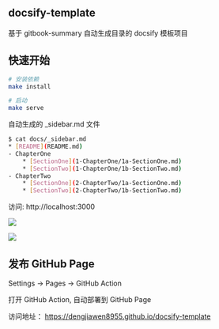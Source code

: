 ## docsify-template

基于 gitbook-summary 自动生成目录的 docsify 模板项目

## 快速开始


```bash
# 安装依赖
make install

# 启动
make serve
```

自动生成的 _sidebar.md 文件

```bash
$ cat docs/_sidebar.md 
* [README](README.md)
- ChapterOne
    * [SectionOne](1-ChapterOne/1a-SectionOne.md)
    * [SectionTwo](1-ChapterOne/1b-SectionTwo.md)
- ChapterTwo
    * [SectionOne](2-ChapterTwo/1a-SectionOne.md)
    * [SectionTwo](2-ChapterTwo/1b-SectionTwo.md)
```


访问: http://localhost:3000

![](https://markdown-1304103443.cos.ap-guangzhou.myqcloud.com/2022-02-0420230225203805.png)

![](https://markdown-1304103443.cos.ap-guangzhou.myqcloud.com/2022-02-0420230225203842.png)

## 发布 GitHub Page

Settings -> Pages -> GitHub Action

打开 GitHub Action, 自动部署到 GitHub Page


访问地址： https://dengjiawen8955.github.io/docsify-template

